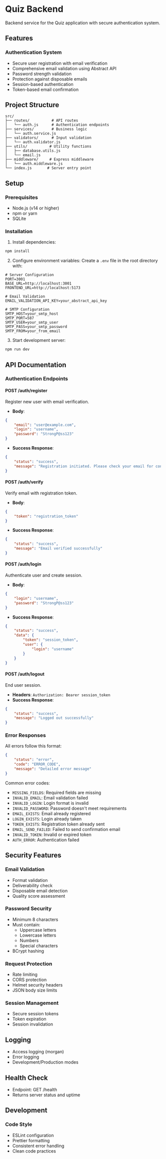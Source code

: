 # Quiz Backend

Backend service for the Quiz application with secure authentication system.

## Features

### Authentication System
- Secure user registration with email verification
- Comprehensive email validation using Abstract API
- Password strength validation
- Protection against disposable emails
- Session-based authentication
- Token-based email confirmation

## Project Structure
```
src/
├── routes/          # API routes
│   └── auth.js      # Authentication endpoints
├── services/        # Business logic
│   └── auth.service.js
├── validators/      # Input validation
│   └── auth.validator.js
├── utils/          # Utility functions
│   ├── database.utils.js
│   └── email.js
├── middleware/     # Express middleware
│   └── auth.middleware.js
└── index.js       # Server entry point
```

## Setup

### Prerequisites
- Node.js (v14 or higher)
- npm or yarn
- SQLite

### Installation

1. Install dependencies:
```bash
npm install
```

2. Configure environment variables:
Create a `.env` file in the root directory with:
```env
# Server Configuration
PORT=3001
BASE_URL=http://localhost:3001
FRONTEND_URL=http://localhost:5173

# Email Validation
EMAIL_VALIDATION_API_KEY=your_abstract_api_key

# SMTP Configuration
SMTP_HOST=your_smtp_host
SMTP_PORT=587
SMTP_USER=your_smtp_user
SMTP_PASS=your_smtp_password
SMTP_FROM=your_from_email
```

3. Start development server:
```bash
npm run dev
```

## API Documentation

### Authentication Endpoints

#### POST /auth/register
Register new user with email verification.
- **Body**:
```json
{
    "email": "user@example.com",
    "login": "username",
    "password": "StrongP@ss123"
}
```
- **Success Response**: 
```json
{
    "status": "success",
    "message": "Registration initiated. Please check your email for confirmation."
}
```

#### POST /auth/verify
Verify email with registration token.
- **Body**:
```json
{
    "token": "registration_token"
}
```
- **Success Response**:
```json
{
    "status": "success",
    "message": "Email verified successfully"
}
```

#### POST /auth/login
Authenticate user and create session.
- **Body**:
```json
{
    "login": "username",
    "password": "StrongP@ss123"
}
```
- **Success Response**:
```json
{
    "status": "success",
    "data": {
        "token": "session_token",
        "user": {
            "login": "username"
        }
    }
}
```

#### POST /auth/logout
End user session.
- **Headers**: `Authorization: Bearer session_token`
- **Success Response**:
```json
{
    "status": "success",
    "message": "Logged out successfully"
}
```

### Error Responses
All errors follow this format:
```json
{
    "status": "error",
    "code": "ERROR_CODE",
    "message": "Detailed error message"
}
```

Common error codes:
- `MISSING_FIELDS`: Required fields are missing
- `INVALID_EMAIL`: Email validation failed
- `INVALID_LOGIN`: Login format is invalid
- `INVALID_PASSWORD`: Password doesn't meet requirements
- `EMAIL_EXISTS`: Email already registered
- `LOGIN_EXISTS`: Login already taken
- `TOKEN_EXISTS`: Registration token already sent
- `EMAIL_SEND_FAILED`: Failed to send confirmation email
- `INVALID_TOKEN`: Invalid or expired token
- `AUTH_ERROR`: Authentication failed

## Security Features

### Email Validation
- Format validation
- Deliverability check
- Disposable email detection
- Quality score assessment

### Password Security
- Minimum 8 characters
- Must contain:
  * Uppercase letters
  * Lowercase letters
  * Numbers
  * Special characters
- BCrypt hashing

### Request Protection
- Rate limiting
- CORS protection
- Helmet security headers
- JSON body size limits

### Session Management
- Secure session tokens
- Token expiration
- Session invalidation

## Logging
- Access logging (morgan)
- Error logging
- Development/Production modes

## Health Check
- Endpoint: GET /health
- Returns server status and uptime

## Development

### Code Style
- ESLint configuration
- Prettier formatting
- Consistent error handling
- Clean code practices
